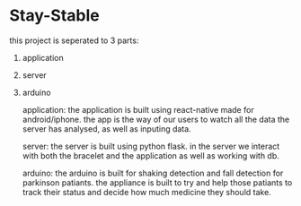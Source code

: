 # Stay-Stable

this project is seperated to 3 parts:

1) application
2) server
3) arduino


   application:
   the application is built using react-native made for android/iphone.
   the app is the way of our users to watch all the data the server has analysed, as well as inputing data.


   server:
   the server is built using python flask.
   in the server we interact with both the bracelet and the application as well as working with db.

   arduino:
   the arduino is built for shaking detection and fall detection for parkinson patiants.
   the appliance is built to try and help those patiants to track their status and decide how much medicine they should take.
